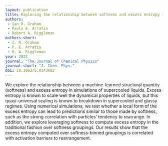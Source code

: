 ```yaml
---
layout: publication
title: Exploring the relationship between softness and excess entropy in glass-forming systems
authors:
 - Ian R. Graham
 - Paulo E. Arratia
 - Robert A. Riggleman
authors-short:
 - I. R. Graham
 - P. E. Arratia
 - R. A. Riggleman
year: 2023
journal: "The Journal of Chemical Physics"
journal-short: "J. Chem. Phys."
doi: 10.1063/5.0143603
---
```

We explore the relationship between a machine-learned structural quantity (softness) and excess entropy in simulations of supercooled liquids. Excess entropy is known to scale well the dynamical properties of liquids, but this quasi-universal scaling is known to breakdown in supercooled and glassy regimes. Using numerical simulations, we test whether a local form of the excess entropy can lead to predictions similar to those made by softness, such as the strong correlation with particles’ tendency to rearrange. In addition, we explore leveraging softness to compute excess entropy in the traditional fashion over softness groupings. Our results show that the excess entropy computed over softness-binned groupings is correlated with activation barriers to rearrangement.
